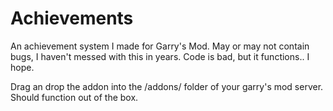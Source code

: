 # Achievements
An achievement system I made for Garry's Mod. May or may not contain bugs, I haven't messed with this in years. Code is bad, but it functions.. I hope.

Drag an drop the addon into the /addons/ folder of your garry's mod server. Should function out of the box.
